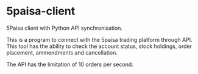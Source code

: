 # 5paisa-client
5Paisa client with Python API synchronisation. 

This is a program to connect with the 5paisa trading platform through API. 
This tool has the ability to check the account status, stock holdings, order placement, ammendments and cancellation. 

The API has the limitation of 10 orders per second. 
